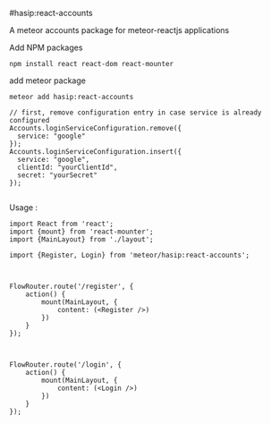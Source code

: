#hasip:react-accounts

A meteor accounts package for meteor-reactjs applications

Add NPM packages
```
npm install react react-dom react-mounter
``` 
add meteor package

```
meteor add hasip:react-accounts

``` 

```
// first, remove configuration entry in case service is already configured
Accounts.loginServiceConfiguration.remove({
  service: "google"
});
Accounts.loginServiceConfiguration.insert({
  service: "google",
  clientId: "yourClientId",
  secret: "yourSecret"
});


```

Usage : 

```
import React from 'react';
import {mount} from 'react-mounter';
import {MainLayout} from './layout';

import {Register, Login} from 'meteor/hasip:react-accounts';



FlowRouter.route('/register', {
    action() {
        mount(MainLayout, {
            content: (<Register />)
        })
    }
});



FlowRouter.route('/login', {
    action() {
        mount(MainLayout, {
            content: (<Login />)
        })
    }
});

```
